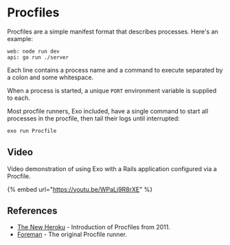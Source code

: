# Procfiles

Procfiles are a simple manifest format that describes processes. Here's an example:

```
web: node run dev
api: go run ./server
```

Each line contains a process name and a command to execute separated by a colon and some whitespace.

When a process is started, a unique `PORT` environment variable is supplied to each.

Most procfile runners, Exo included, have a single command to start all processes in the procfile, then tail their logs until interrupted:

```bash
exo run Procfile
```

## Video

Video demonstration of using Exo with a Rails application configured via a
Procfile.

{% embed url="https://youtu.be/WPaLj9R8rXE" %}

## References

* [The New Heroku](https://blog.heroku.com/the\_new\_heroku\_1\_process\_model\_procfile) - Introduction of Procfiles from 2011.
* [Foreman](https://github.com/ddollar/foreman) - The original Procfile runner.
